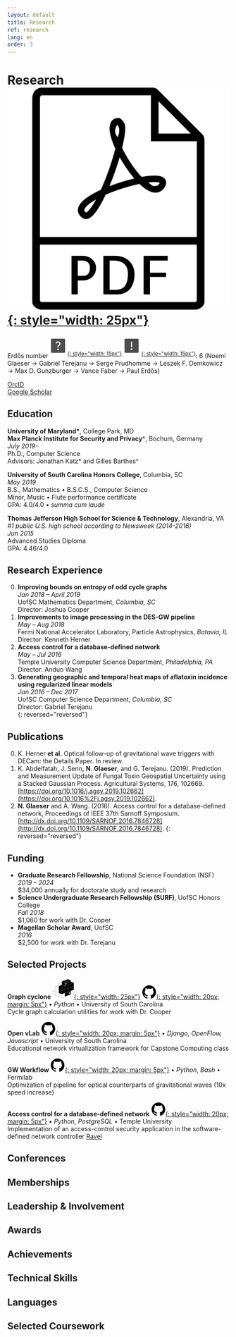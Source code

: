 ```yaml
---
layout: default
title: Research
ref: research
lang: en
order: 3
---
```


# Research [![PDF version](files/pdf.png "PDF version"){: style="width: 25px"}](files/Glaeser_CV_STEM5.pdf)

Erdős number<sup>[![What's that?](files/question.svg "What's that?"){: style="width: 15px"}](https://en.wikipedia.org/wiki/Erd%C5%91s_number)</sup><sup>[![Calculate your own](files/exclamation.svg "Calculate your own"){: style="width: 15px"}](https://mathscinet.ams.org/mathscinet/freeTools.html?version=2)</sup>: 
6 (Noemi Glaeser &#8594; Gabriel Terejanu &#8594; Serge Prudhomme &#8594; Leszek F. Demkowicz &#8594; Max D. Gunzburger &#8594; Vance Faber &#8594; Paul Erdős)

[OrcID](https://orcid.org/0000-0002-6464-2534)  
[Google Scholar](https://scholar.google.com/citations?user=NsdpCcgAAAAJ&hl=en&oi=ao)

## Education

**University of Maryland\***, College Park, MD  
**Max Planck Institute for Security and Privacy^**, Bochum, Germany  
*July 2019-*  
Ph.D., Computer Science  
Advisors: Jonathan Katz\* and Gilles Barthes^  

**University of South Carolina Honors College**, Columbia, SC  
*May 2019*  
B.S., Mathematics • B.S.C.S., Computer Science  
Minor, Music • Flute performance certificate  
GPA: 4.0/4.0 • *summa cum laude*  

**Thomas Jefferson High School for Science & Technology**, Alexandria, VA  
*#1 public U.S. high school according to Newsweek (2014-2016)*  
*Jun 2015*  
Advanced Studies Diploma  
GPA: 4.46/4.0  

## Research Experience

0. **Improving bounds on entropy of odd cycle graphs**  
*Jan 2018 – April 2019*  
UofSC Mathematics Department, *Columbia, SC*  
Director: Joshua Cooper  
0. **Improvements to image processing in the DES-GW pipeline**  
*May – Aug 2018*  
Fermi National Accelerator Laboratory, Particle Astrophysics, *Batavia, IL*  
Director: Kenneth Herner  
0. **Access control for a database-defined network**  
*May – Jul 2016*  
Temple University Computer Science Department, *Philadelphia, PA*  
Director: Anduo Wang  
0. **Generating geographic and temporal heat maps of aflatoxin incidence using regularized linear models**  
*Jan 2016 – Dec 2017*  
UofSC Computer Science Department, *Columbia, SC*  
Director: Gabriel Terejanu  
{: reversed="reversed"}

## Publications

0. K. Herner **et al.** Optical follow-up of gravitational wave triggers with DECam: the Details Paper. In review.
0. K. Abdelfatah, J. Senn, **N. Glaeser**, and G. Terejanu. (2019). Prediction and Measurement Update of Fungal Toxin Geospatial Uncertainty using a Stacked Gaussian Process. Agricultural Systems, 176, 102669. [https://doi.org/10.1016/j.agsy.2019.102662](https://doi.org/10.1016%2Fj.agsy.2019.102662).
0. **N. Glaeser** and A. Wang. (2016). Access control for a database-defined network, Proceedings of IEEE 37th Sarnoff Symposium. [http://dx.doi.org/10.1109/SARNOF.2016.7846728](http://dx.doi.org/10.1109/SARNOF.2016.7846728).
{: reversed="reversed"}

## Funding

- **Graduate Research Fellowship**, National Science Foundation (NSF)  
*2019 – 2024*  
$34,000 annually for doctorate study and research
- **Science Undergraduate Research Fellowship (SURF)**, UofSC Honors College  
*Fall 2018*  
$1,060 for work with Dr. Cooper
- **Magellan Scholar Award**, UofSC  
*2016*  
$2,500 for work with Dr. Terejanu

## Selected Projects 

**Graph cyclone**
[![PyPI](files/icon-pypi.svg "PyPI"){: style="width: 25px"}](https://pypi.org/project/graph-cyclone/)
[![GitHub](files/icon-github.svg "GitHub"){: style="width: 20px; margin: 5px"}](https://github.com/nglaeser/graph_cyclone)
• *Python* • University of South Carolina  
Cycle graph calculation utilities for work with Dr. Cooper

**Open vLab** 
[![GitHub](files/icon-github.svg "GitHub"){: style="width: 20px; margin: 5px"}](https://github.com/SCCapstone/OpenVLab)
• *Django, OpenFlow, Javascript* • University of South Carolina  
Educational network virtualization framework for Capstone Computing class

**GW Workflow** 
[![GitHub](files/icon-github.svg "GitHub"){: style="width: 20px; margin: 5px"}](https://github.com/SSantosLab/gw_workflow)
• *Python, Bash* • Fermilab  
Optimization of pipeline for optical counterparts of gravitational waves (10x speed increase)

**Access control for a database-defined network** 
[![GitHub](files/icon-github.svg "GitHub"){: style="width: 20px; margin: 5px"}](https://github.com/ravel-net/REU-access-control)
• *Python, PostgreSQL* • Temple University  
Implementation of an access-control security application in the software-defined network controller [Ravel](http://ravel-net.org/)

## Conferences

## Memberships

## Leadership & Involvement

## Awards

## Achievements

## Technical Skills

## Languages

## Selected Coursework
